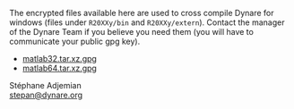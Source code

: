 The encrypted files available here are used to cross compile Dynare for windows (files under `R20XXy/bin` and `R20XXy/extern`). Contact the manager of the Dynare Team if you believe you need them (you will have to communicate your public gpg key).

 - [matlab32.tar.xz.gpg](http://www.dynare.org/matlab/matlab32.tar.xz.gpg)
 - [matlab64.tar.xz.gpg](http://www.dynare.org/matlab/matlab64.tar.xz.gpg)

Stéphane Adjemian<br>
stepan@dynare.org